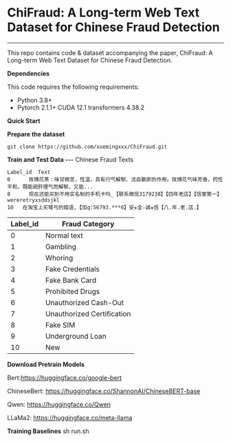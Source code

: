# ChiFraud: A Long-term Web Text Dataset for Chinese Fraud Detection

---

This repo contains code & dataset accompanying the paper, ChiFraud: A Long-term Web Text Dataset for Chinese Fraud Detection.

**Dependencies**

This code requires the following requirements:

- Python 3.8+
- Pytorch 2.1.1+   CUDA 12.1   transformers 4.38.2

**Quick Start**

**Prepare the dataset**

```
git clone https://github.com/xuemingxxx/ChiFraud.git
```

**Train and Test Data ---** Chinese Fraud Texts

```
Label_id  Text
0	   玫瑰花茶：味甘微苦，性温，具有行气解郁、活血散瘀的作用。玫瑰花气味芳香，药性平和，既能疏肝理气而解郁，又能...
8	   现在还能买到不用实名制的手机卡吗_【联系微信3179238】【四年老店】【信誉第一】wereretryxsddsjkl
10	 在淘宝上买弩弓的暗语,【加q:56793.***6】安★全☆诚★信【八.年.老.店.】
```

| Label_id | Fraud Category |
| --- | --- |
| 0 | Normal text |
| 1 | Gambling |
| 2 | Whoring |
| 3 | Fake Credentials |
| 4 | Fake Bank Card |
| 5 | Prohibited Drugs |
| 6 | Unauthorized Cash-Out |
| 7 | Unauthorized Certification |
| 8 | Fake SIM|
| 9 | Underground Loan |
| 10 | New |

**Download Pretrain Models**

Bert:https://huggingface.co/google-bert

ChineseBert: https://huggingface.co/ShannonAI/ChineseBERT-base

Qwen: https://huggingface.co/Qwen

LLaMa2: https://huggingface.co/meta-llama

**Training Baselines**
sh run.sh
